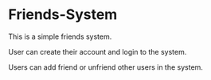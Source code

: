 # Friends-System

This is a simple friends system.

User can create their account and login to the system. 

Users can add friend or unfriend other users in the system.
